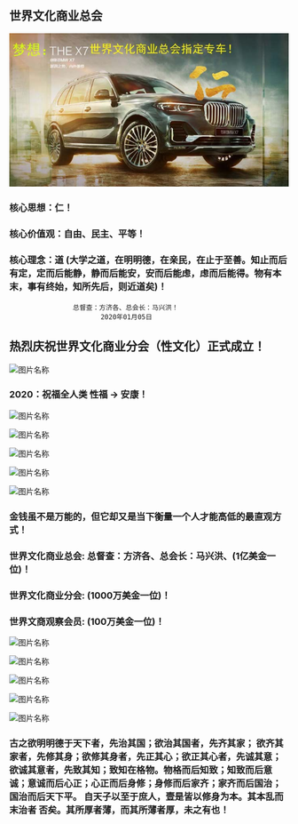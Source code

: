 ## 世界文化商业总会  
![图片名称](https://raw.githubusercontent.com/maxinghong/maxinghong.github.io/master/BMWX7x.jpg)

### 核心思想：仁！

### 核心价值观：自由、民主、平等！

### 核心理念：道 (大学之道，在明明德，在亲民，在止于至善。知止而后有定，定而后能静，静而后能安，安而后能虑，虑而后能得。物有本末，事有终始，知所先后，则近道矣)！

                    总督查：方济各、总会长：马兴洪！
                           2020年01月05日
                                                                     


## 热烈庆祝世界文化商业分会（性文化）正式成立！

![图片名称](https://timgsa.baidu.com/timg?image&quality=80&size=b9999_10000&sec=1577944436534&di=77d610a7a6e0634d2c23c4cdf6fc984d&imgtype=0&src=http%3A%2F%2Fg-search1.alicdn.com%2Fimg%2Fbao%2Fuploaded%2Fi1%2F4053667861%2FO1CN01u10SOT27wNyMWsO4F_%2521%25214053667861.jpg_300x300.jpg)

### 2020：祝福全人类 性福 -> 安康！

![图片名称](https://timgsa.baidu.com/timg?image&quality=80&size=b9999_10000&sec=1577940898003&di=134d915399fa33ed1826c54732fb2a70&imgtype=0&src=http%3A%2F%2Fs15.sinaimg.cn%2Fmiddle%2F472302e9gb3ce40cf0c5e%26690)

![图片名称](https://timgsa.baidu.com/timg?image&quality=80&size=b9999_10000&sec=1577437571925&di=d6383aab3fe9615a92b7d7001c38220a&imgtype=0&src=http%3A%2F%2Fgss0.baidu.com%2F94o3dSag_xI4khGko9WTAnF6hhy%2Fzhidao%2Fpic%2Fitem%2Ffcfaaf51f3deb48fa438cb07fb1f3a292cf57891.jpg)

![图片名称](http://img.mp.itc.cn/upload/20170208/c0136f901aa24aceb277c6a82ff297ea_th.jpg)

![图片名称](https://timgsa.baidu.com/timg?image&quality=80&size=b9999_10000&sec=1578536440&di=3ddcec316cff228aacde55aac8ae6962&imgtype=jpg&er=1&src=http%3A%2F%2Fa4.att.hudong.com%2F41%2F33%2F19300544273493153257339105813.png)


![图片名称](https://timgsa.baidu.com/timg?image&quality=80&size=b9999_10000&sec=1577942520091&di=6e1eccb312ec3b7cf578ec7723984b2d&imgtype=0&src=http%3A%2F%2Fimg1.qunarzz.com%2Ftravel%2Fd3%2F1708%2Fe3%2F9e3cb42c56bf1ab5.jpg_r_720x480x95_dbea8551.jpg)


### 金钱虽不是万能的，但它却又是当下衡量一个人才能高低的最直观方式！

### 世界文化商业总会: 总督查：方济各、总会长：马兴洪、(1亿美金一位)！
### 世界文化商业分会: (1000万美金一位)！
### 世界文商观察会员: (100万美金一位)！ 

![图片名称](https://timgsa.baidu.com/timg?image&quality=80&size=b9999_10000&sec=1578023446458&di=b8f4b810340ab2cadfde67fd3cb1d8b0&imgtype=0&src=http%3A%2F%2Fimg.yzcdn.cn%2Fupload_files%2F2018%2F07%2F21%2FFgHV6sJX_VB-Nl-NFEk7wyywB2VJ.jpg%3FimageView2%2F2%2Fw%2F580%2Fh%2F580%2Fq%2F75%2Fformat%2Fjpg)

![图片名称](https://timgsa.baidu.com/timg?image&quality=80&size=b9999_10000&sec=1578026699787&di=7fe6d69c77ec14408cf1951df0e752c6&imgtype=0&src=http%3A%2F%2F91cycn.37cy.com%2Fwww91cycn%2Fupload%2F12-08-12%2F13447505282201.jpg)

![图片名称](https://timgsa.baidu.com/timg?image&quality=80&size=b9999_10000&sec=1578621501&di=80e65a79f52b10a1ac0298e703dd50b7&imgtype=jpg&er=1&src=http%3A%2F%2Fwww.dv37.com%2Fupload%2Feditor%2F201411%2F1416895680_962883.jpg)

![图片名称](http://pic1.zhimg.com/v2-927786d0a4da794b62a676cd30c6bf41_1200x500.jpg)

![图片名称](https://timgsa.baidu.com/timg?image&quality=80&size=b9999_10000&sec=1578124684123&di=92c6b91f95b7ad91c15bed220fb4dc57&imgtype=0&src=http%3A%2F%2Fwww.track-roller.com%2Fimg%2Ftk27100152.jpg)

### 古之欲明明德于天下者，先治其国；欲治其国者，先齐其家； 欲齐其家者，先修其身；欲修其身者，先正其心；欲正其心者，先诚其意；欲诚其意者，先致其知；致知在格物。物格而后知致；知致而后意诚；意诚而后心正；心正而后身修；身修而后家齐；家齐而后国治；国治而后天下平。 自天子以至于庶人，壹是皆以修身为本。其本乱而末治者 否矣。其所厚者薄，而其所薄者厚，未之有也！
